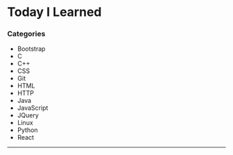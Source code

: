 Today I Learned
===============
### Categories
* Bootstrap
* C
* C++
* CSS
* Git
* HTML
* HTTP
* Java
* JavaScript
* JQuery
* Linux
* Python
* React
<hr/>